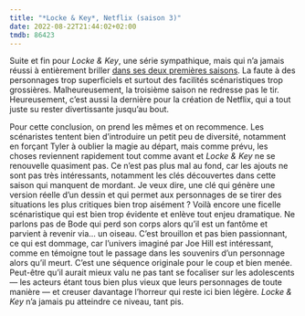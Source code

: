 ```yaml
---
title: "*Locke & Key*, Netflix (saison 3)"
date: 2022-08-22T21:44:02+02:00
tmdb: 86423 
---
```


Suite et fin pour *Locke & Key*, une série sympathique, mais qui n’a jamais réussi à entièrement briller [dans ses deux premières saisons](https://voiretmanger.fr/locke-key-hill-netflix/). La faute à des personnages trop superficiels et surtout des facilités scénaristiques trop grossières. Malheureusement, la troisième saison ne redresse pas le tir. Heureusement, c’est aussi la dernière pour la création de Netflix, qui a tout juste su rester divertissante jusqu’au bout.

Pour cette conclusion, on prend les mêmes et on recommence. Les scénaristes tentent bien d’introduire un petit peu de diversité, notamment en forçant Tyler à oublier la magie au départ, mais comme prévu, les choses reviennent rapidement tout comme avant et *Locke & Key* ne se renouvelle quasiment pas. Ce n’est pas plus mal au fond, car les ajouts ne sont pas très intéressants, notamment les clés découvertes dans cette saison qui manquent de mordant. Je veux dire, une clé qui génère une version réelle d’un dessin et qui permet aux personnages de se tirer des situations les plus critiques bien trop aisément ? Voilà encore une ficelle scénaristique qui est bien trop évidente et enlève tout enjeu dramatique. Ne parlons pas de Bode qui perd son corps alors qu’il est un fantôme et parvient à revenir via… un oiseau. C’est brouillon et pas bien passionnant, ce qui est dommage, car l’univers imaginé par Joe Hill est intéressant, comme en témoigne tout le passage dans les souvenirs d’un personnage alors qu’il meurt. C’est une séquence originale pour le coup et bien menée. Peut-être qu’il aurait mieux valu ne pas tant se focaliser sur les adolescents — les acteurs étant tous bien plus vieux que leurs personnages de toute manière — et creuser davantage l’horreur qui reste ici bien légère. *Locke & Key* n’a jamais pu atteindre ce niveau, tant pis. 